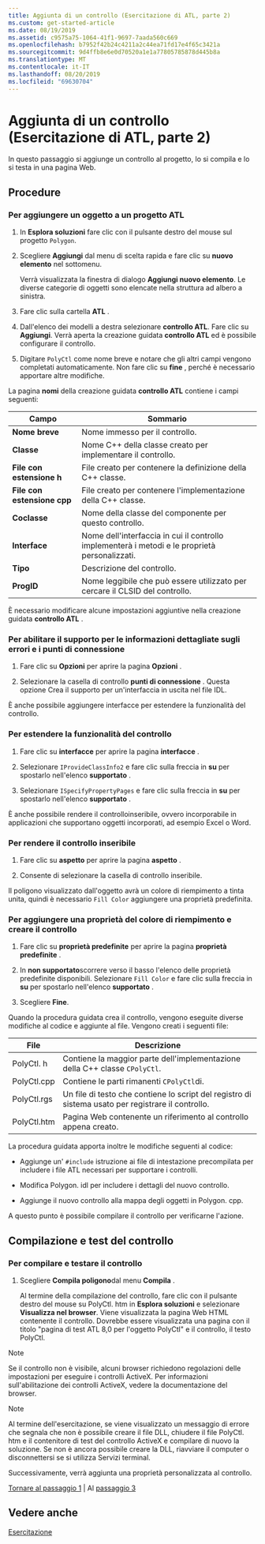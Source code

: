 ```yaml
---
title: Aggiunta di un controllo (Esercitazione di ATL, parte 2)
ms.custom: get-started-article
ms.date: 08/19/2019
ms.assetid: c9575a75-1064-41f1-9697-7aada560c669
ms.openlocfilehash: b7952f42b24c4211a2c44ea71fd17e4f65c3421a
ms.sourcegitcommit: 9d4ffb8e6e0d70520a1e1a77805785878d445b8a
ms.translationtype: MT
ms.contentlocale: it-IT
ms.lasthandoff: 08/20/2019
ms.locfileid: "69630704"
---
```

# <a name="adding-a-control-atl-tutorial-part-2"></a>Aggiunta di un controllo (Esercitazione di ATL, parte 2)

In questo passaggio si aggiunge un controllo al progetto, lo si compila e lo si testa in una pagina Web.

## <a name="procedures"></a>Procedure

### <a name="to-add-an-object-to-an-atl-project"></a>Per aggiungere un oggetto a un progetto ATL

1. In **Esplora soluzioni** fare clic con il pulsante destro del mouse sul progetto `Polygon`.

1. Scegliere **Aggiungi** dal menu di scelta rapida e fare clic su **nuovo elemento** nel sottomenu.

    Verrà visualizzata la finestra di dialogo **Aggiungi nuovo elemento**. Le diverse categorie di oggetti sono elencate nella struttura ad albero a sinistra.

1. Fare clic sulla cartella **ATL** .

1. Dall'elenco dei modelli a destra selezionare **controllo ATL**. Fare clic su **Aggiungi**. Verrà aperta la creazione guidata **controllo ATL** ed è possibile configurare il controllo.

1. Digitare `PolyCtl` come nome breve e notare che gli altri campi vengono completati automaticamente. Non fare clic su **fine** , perché è necessario apportare altre modifiche.

La pagina **nomi** della creazione guidata **controllo ATL** contiene i campi seguenti:

|Campo|Sommario|
|-----------|--------------|
|**Nome breve**|Nome immesso per il controllo.|
|**Classe**|Nome C++ della classe creato per implementare il controllo.|
|**File con estensione h**|File creato per contenere la definizione della C++ classe.|
|**File con estensione cpp**|File creato per contenere l'implementazione della C++ classe.|
|**Coclasse**|Nome della classe del componente per questo controllo.|
|**Interface**|Nome dell'interfaccia in cui il controllo implementerà i metodi e le proprietà personalizzati.|
|**Tipo**|Descrizione del controllo.|
|**ProgID**|Nome leggibile che può essere utilizzato per cercare il CLSID del controllo.|

È necessario modificare alcune impostazioni aggiuntive nella creazione guidata **controllo ATL** .

### <a name="to-enable-support-for-rich-error-information-and-connection-points"></a>Per abilitare il supporto per le informazioni dettagliate sugli errori e i punti di connessione

1. Fare clic su **Opzioni** per aprire la pagina **Opzioni** .

1. Selezionare la casella di controllo **punti di connessione** . Questa opzione Crea il supporto per un'interfaccia in uscita nel file IDL.

È anche possibile aggiungere interfacce per estendere la funzionalità del controllo.

### <a name="to-extend-the-controls-functionality"></a>Per estendere la funzionalità del controllo

1. Fare clic su **interfacce** per aprire la pagina **interfacce** .

1. Selezionare `IProvideClassInfo2` e fare clic sulla freccia in **su** per spostarlo nell'elenco **supportato** .

1. Selezionare `ISpecifyPropertyPages` e fare clic sulla freccia in **su** per spostarlo nell'elenco **supportato** .

È anche possibile rendere il controlloinseribile, ovvero incorporabile in applicazioni che supportano oggetti incorporati, ad esempio Excel o Word.

### <a name="to-make-the-control-insertable"></a>Per rendere il controllo inseribile

1. Fare clic su **aspetto** per aprire la pagina **aspetto** .

1. Consente di selezionare la casella di controllo inseribile.

Il poligono visualizzato dall'oggetto avrà un colore di riempimento a tinta unita, quindi è necessario `Fill Color` aggiungere una proprietà predefinita.

### <a name="to-add-a-fill-color-stock-property-and-create-the-control"></a>Per aggiungere una proprietà del colore di riempimento e creare il controllo

1. Fare clic su **proprietà predefinite** per aprire la pagina **proprietà predefinite** .

1. In **non supportato**scorrere verso il basso l'elenco delle proprietà predefinite disponibili. Selezionare `Fill Color` e fare clic sulla freccia in **su** per spostarlo nell'elenco **supportato** .

1. Scegliere **Fine**.

Quando la procedura guidata crea il controllo, vengono eseguite diverse modifiche al codice e aggiunte al file. Vengono creati i seguenti file:

|File|Descrizione|
|----------|-----------------|
|PolyCtl. h|Contiene la maggior parte dell'implementazione della C++ classe `CPolyCtl`.|
|PolyCtl.cpp|Contiene le parti rimanenti `CPolyCtl`di.|
|PolyCtl.rgs|Un file di testo che contiene lo script del registro di sistema usato per registrare il controllo.|
|PolyCtl.htm|Pagina Web contenente un riferimento al controllo appena creato.|

La procedura guidata apporta inoltre le modifiche seguenti al codice:

- Aggiunge un' `#include` istruzione ai file di intestazione precompilata per includere i file ATL necessari per supportare i controlli.

- Modifica Polygon. idl per includere i dettagli del nuovo controllo.

- Aggiunge il nuovo controllo alla mappa degli oggetti in Polygon. cpp.

A questo punto è possibile compilare il controllo per verificarne l'azione.

## <a name="building-and-testing-the-control"></a>Compilazione e test del controllo

### <a name="to-build-and-test-the-control"></a>Per compilare e testare il controllo

1. Scegliere **Compila poligono**dal menu **Compila** .

    Al termine della compilazione del controllo, fare clic con il pulsante destro del mouse su PolyCtl. htm in **Esplora soluzioni** e selezionare **Visualizza nel browser**. Viene visualizzata la pagina Web HTML contenente il controllo. Dovrebbe essere visualizzata una pagina con il titolo "pagina di test ATL 8,0 per l'oggetto PolyCtl" e il controllo, il testo PolyCtl.

> [!NOTE]
> Se il controllo non è visibile, alcuni browser richiedono regolazioni delle impostazioni per eseguire i controlli ActiveX. Per informazioni sull'abilitazione dei controlli ActiveX, vedere la documentazione del browser.

> [!NOTE]
> Al termine dell'esercitazione, se viene visualizzato un messaggio di errore che segnala che non è possibile creare il file DLL, chiudere il file PolyCtl. htm e il contenitore di test del controllo ActiveX e compilare di nuovo la soluzione. Se non è ancora possibile creare la DLL, riavviare il computer o disconnettersi se si utilizza Servizi terminal.

Successivamente, verrà aggiunta una proprietà personalizzata al controllo.

[Tornare al passaggio 1](../atl/creating-the-project-atl-tutorial-part-1.md) &#124; Al [passaggio 3](../atl/adding-a-property-to-the-control-atl-tutorial-part-3.md)

## <a name="see-also"></a>Vedere anche

[Esercitazione](../atl/active-template-library-atl-tutorial.md)
